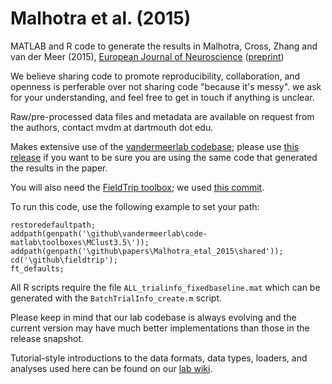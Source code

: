 # Malhotra et al. (2015)

MATLAB and R code to generate the results in Malhotra, Cross, Zhang
and van der Meer (2015),
[European Journal of Neuroscience](http://onlinelibrary.wiley.com/doi/10.1111/ejn.13069/full) ([preprint](http://www.vandermeerlab.org/SM_MvdM_gamma_accepted.pdf))

We believe sharing code to promote reproducibility, collaboration, and openness is perferable over not sharing code "because it's messy". we ask for your understanding, and feel free to get in touch if anything is unclear.

Raw/pre-processed data files and metadata are available on request from the authors, contact mvdm at dartmouth dot edu.

Makes extensive use of the
[vandermeerlab codebase](https://github.com/vandermeerlab/vandermeerlab);
please use
[this release](https://github.com/vandermeerlab/vandermeerlab/releases/tag/v1.1)
if you want to be sure you are using the same code that generated the
results in the paper.

You will also need the [FieldTrip toolbox](http://www.fieldtriptoolbox.org/); we used [this commit](https://github.com/fieldtrip/fieldtrip/commit/a93aa21f4f65f933da5254f20265f8b8489668fe). 

To run this code, use the following example to set your path:

```
restoredefaultpath;
addpath(genpath('\github\vandermeerlab\code-matlab\toolboxes\MClust3.5\'));
addpath(genpath('\github\papers\Malhotra_etal_2015\shared'));
cd('\github\fieldtrip');
ft_defaults;
```

All R scripts require the file `ALL_trialinfo_fixedbaseline.mat` which
can be generated with the `BatchTrialInfo_create.m` script.

Please keep in mind that our lab codebase is always evolving and the
current version may have much better implementations than those in the
release snapshot.

Tutorial-style introductions to the data formats, data types, loaders,
and analyses used here can be found on our
[lab wiki](http://ctnsrv.uwaterloo.ca/vandermeerlab/doku.php?id=analysis:course-w16).

